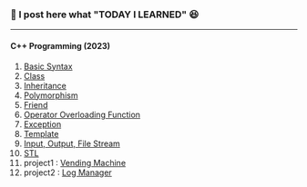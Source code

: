 ### :star2: I post here what "TODAY I LEARNED" :laughing:
---
#### C++ Programming (2023)
1. [Basic Syntax](https://github.com/SIKU-KR/TIL/blob/main/C%2B%2B%20Programming/Basic%20Syntax.md)
2. [Class](https://github.com/SIKU-KR/TIL/blob/main/C%2B%2B%20Programming/Class.md)
3. [Inheritance](https://github.com/SIKU-KR/TIL/blob/main/C%2B%2B%20Programming/Inheritance.md)
4. [Polymorphism](https://github.com/SIKU-KR/TIL/blob/main/C%2B%2B%20Programming/Polymorphism.md)
5. [Friend](https://github.com/SIKU-KR/TIL/blob/main/C%2B%2B%20Programming/Friend.md)
6. [Operator Overloading Function](https://github.com/SIKU-KR/TIL/blob/main/C%2B%2B%20Programming/Operator%20Overloading%20Function.md)
7. [Exception](https://github.com/SIKU-KR/TIL/blob/main/C%2B%2B%20Programming/Exception.md)
8. [Template](https://github.com/SIKU-KR/TIL/blob/main/C%2B%2B%20Programming/Template.md)
9. [Input, Output, File Stream](https://github.com/SIKU-KR/TIL/blob/main/C%2B%2B%20Programming/Input%20%26%20Output%20%26%20File.md)
10. [STL](https://github.com/SIKU-KR/TIL/blob/main/C%2B%2B%20Programming/STL.md)
11. project1 : [Vending Machine](https://github.com/SIKU-KR/TIL/tree/main/C%2B%2B%20Programming/Vending%20Machine)
12. project2 : [Log Manager](https://github.com/SIKU-KR/TIL/tree/main/C%2B%2B%20Programming/Log%20Manager)